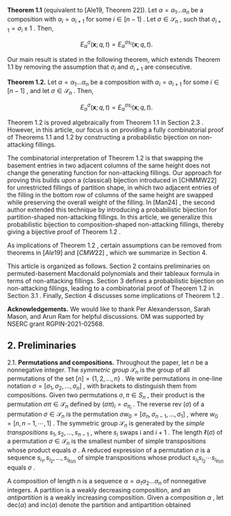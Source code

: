 **Theorem 1.1** (equivalent to [Ale19, Theorem 22]). Let  $\alpha = \alpha_1 \dots \alpha_n$  be a composition with  $\alpha_i = \alpha_{i+1}$  for some  $i \in [n-1]$ . Let  $\sigma \in \mathcal{S}_n$ , such that  $\sigma_{i+1} = \sigma_i \pm 1$ . Then,

$$E_{\alpha}^{\sigma}(\mathbf{x};q,t) = E_{\alpha}^{\sigma s_i}(\mathbf{x};q,t).$$

Our main result is stated in the following theorem, which extends Theorem 1.1 by removing the assumption that  $\sigma_i$  and  $\sigma_{i+1}$  are consecutive.

**Theorem 1.2.** Let  $\alpha = \alpha_1 \dots \alpha_n$  be a composition with  $\alpha_i = \alpha_{i+1}$  for some  $i \in [n-1]$ , and let  $\sigma \in \mathcal{S}_n$ . Then,

$$E_{\alpha}^{\sigma}(\mathbf{x};q,t) = E_{\alpha}^{\sigma s_i}(\mathbf{x};q,t).$$

Theorem  $1.2$  is proved algebraically from Theorem  $1.1$  in Section  $2.3$ . However, in this article, our focus is on providing a fully combinatorial proof of Theorems  $1.1$  and  $1.2$  by constructing a probabilistic bijection on non-attacking fillings.

The combinatorial interpretation of Theorem  $1.2$  is that swapping the basement entries in two adjacent columns of the same height does not change the generating function for non-attacking fillings. Our approach for proving this builds upon a (classical) bijection introduced in [CHMMW22] for unrestricted fillings of partition shape, in which two adjacent entries of the filling in the bottom row of columns of the same height are swapped while preserving the overall weight of the filling. In  $\text{[Man24]}$ , the second author extended this technique by introducing a probabilistic bijection for partition-shaped non-attacking fillings. In this article, we generalize this probabilistic bijection to composition-shaped non-attacking fillings, thereby giving a bijective proof of Theorem  $1.2$ .

As implications of Theorem  $1.2$ , certain assumptions can be removed from theorems in  $[Ale19]$  and  $[CMW22]$ , which we summarize in Section 4.

This article is organized as follows. Section 2 contains preliminaries on permuted-basement Macdonald polynomials and their tableaux formula in terms of non-attacking fillings. Section 3 defines a probabilistic bijection on non-attacking fillings, leading to a combinatorial proof of Theorem  $1.2$  in Section  $3.1$ . Finally, Section 4 discusses some implications of Theorem  $1.2$ .

**Acknowledgements.** We would like to thank Per Alexandersson, Sarah Mason, and Arun Ram for helpful discussions. OM was supported by NSERC grant RGPIN-2021-02568.

## 2. Preliminaries

2.1. **Permutations and compositions.** Throughout the paper, let  $n$  be a nonnegative integer. The *symmetric group*  $\mathcal{S}_n$  is the group of all permutations of the set  $[n] = \{1, 2, \ldots, n\}$ . We write permutations in one-line notation  $\sigma = [\sigma_1, \sigma_2, \ldots, \sigma_n]$ , with brackets to distinguish them from compositions. Given two permutations  $\sigma, \pi \in S_n$ , their product is the permutation  $\sigma\pi \in \mathcal{S}_n$  defined by  $(\sigma\pi)_i = \sigma_{\pi_i}$ . The reverse rev $(\sigma)$  of a permutation  $\sigma \in \mathcal{S}_n$  is the permutation  $\sigma w_0 = [\sigma_n, \sigma_{n-1}, \ldots, \sigma_1]$ , where  $w_0 = [n, n-1, \cdots, 1]$ . The symmetric group  $\mathcal{S}_n$ is generated by the *simple transpositions*  $s_1, s_2, \ldots, s_{n-1}$ , where  $s_i$  swaps i and  $i+1$ . The length  $\ell(\sigma)$  of a permutation  $\sigma \in \mathcal{S}_n$  is the smallest number of simple transpositions whose product equals  $\sigma$ . A reduced expression of a permutation  $\sigma$  is a sequence  $s_{i_1}, s_{i_2}, \ldots, s_{i_{\ell(\sigma)}}$  of simple transpositions whose product  $s_{i_1} s_{i_2} \cdots s_{i_{\ell(\sigma)}}$  equals  $\sigma$ .

A composition of length n is a sequence  $\alpha = \alpha_1 \alpha_2 \dots \alpha_n$  of nonnegative integers. A partition is a weakly decreasing composition, and an *antipartition* is a weakly increasing composition. Given a composition  $\alpha$ , let  $\mathsf{dec}(\alpha)$  and  $\mathsf{inc}(\alpha)$  denote the partition and antipartition obtained